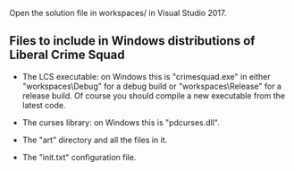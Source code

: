 Open the solution file in workspaces/ in Visual Studio 2017.
 
 Files to include in Windows distributions of Liberal Crime Squad
 ----------------------------------------------------------------

 * The LCS executable: on Windows this is "crimesquad.exe" in either
   "workspaces\Debug" for a debug build or "workspaces\Release" for a release
   build.  Of course you should compile a new executable from the latest code.

 * The curses library: on Windows this is "pdcurses.dll".
 
 * The "art" directory and all the files in it.

 * The "init.txt" configuration file.
